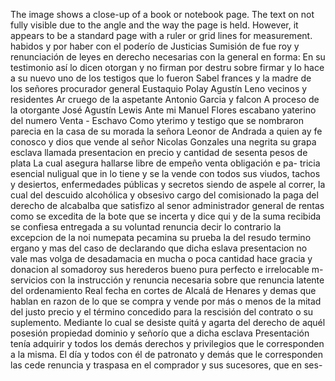 The image shows a close-up of a book or notebook page. The text on not fully visible due to the angle and the way the page is held. However, it appears to be a standard page with a ruler or grid lines for measurement.
habidos y por haber con el poderío de Justicias Sumisión de fue
roy y renunciación de leyes en derecho necesarias con la general en
forma: En su testimonio así lo dicen otorgan y no firman por destru
sobre firmar y lo hace a su nuevo uno de los testigos que lo fueron
Sabel frances y la madre de los señores procurador general Eustaquio Polay Agustín Leno vecinos y residentes Ar cruego de la aspetante Antonio Garcia y falcon
A proceso de la otorgante José Agustín Lewis
Ante mi Manuel Flores
escabano yaterino del numero
Venta - Eschavo
Como yterimo y testigo que se nombraron parecia en la casa de su morada la señora Leonor de Andrada a quien ay fe conosco y dios que vende al señor Nicolas Gonzales una negrita su grapa esclava llamada presentacion en precio y cantidad de sesenta pesos de plata
La cual asegura hallarse libre de empeño venta obligación e pa- tricia esencial nuligual que in lo tiene y se la vende con todos sus viudos, tachos y desiertos, enfermedades públicas y secretos siendo de aspele al correr, la cual del descuido alcohólica y obsesivo
cargo del comisionado la paga del derecho de alcabalba que satisfizo
al senor administrador general de rentas como se excedita de la bote
que se incerta y dice qui
y de la suma recibida se confiesa
entregada a su voluntad renuncia decir lo contrario la excepcion
de la noi numepata pecamina su prueba la del resudo termino ergano y mas del caso de declarando que dicha eslava presentacion no vale mas volga de desadamacia en mucha o poca cantidad hace gracia y donacion al somadoroy sus herederos bueno pura perfecto e irrelocable m-
servicios con la instrucción y renuncia necesaria sobre que renuncia latente del ordenamiento Real fecha en cortes de Alcalá de Henares y demas que hablan en razon de lo que se compra y vende
por más o menos de la mitad del justo precio y el término concedido para la rescisión del contrato o su suplemento. Mediante lo cual
se desiste quitá y agarta del derecho de aquél posesión propiedad
dominio y señorío que a dicha esclava Presentación tenía adquirir
y todos los demás derechos y privilegios que le corresponden a la misma.
El día y todos con él de patronato y demás que le corresponden las cede renuncia y traspasa en el comprador y sus sucesores, que en ses-